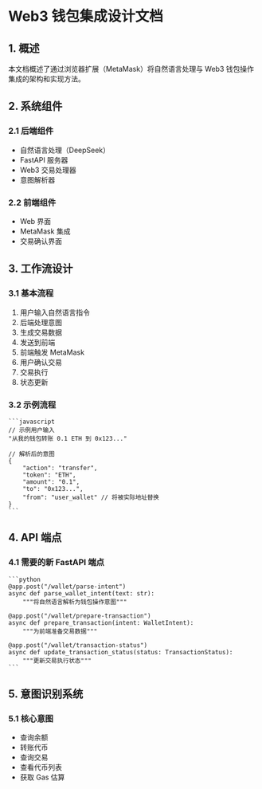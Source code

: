 # Web3 钱包集成设计文档

## 1. 概述

本文档概述了通过浏览器扩展（MetaMask）将自然语言处理与 Web3 钱包操作集成的架构和实现方法。

## 2. 系统组件

### 2.1 后端组件
- 自然语言处理（DeepSeek）
- FastAPI 服务器
- Web3 交易处理器
- 意图解析器

### 2.2 前端组件
- Web 界面
- MetaMask 集成
- 交易确认界面

## 3. 工作流设计

### 3.1 基本流程
1. 用户输入自然语言指令
2. 后端处理意图
3. 生成交易数据
4. 发送到前端
5. 前端触发 MetaMask
6. 用户确认交易
7. 交易执行
8. 状态更新

### 3.2 示例流程

    ```javascript
    // 示例用户输入
    "从我的钱包转账 0.1 ETH 到 0x123..."

    // 解析后的意图
    {
        "action": "transfer",
        "token": "ETH",
        "amount": "0.1",
        "to": "0x123...",
        "from": "user_wallet" // 将被实际地址替换
    }
    ```

## 4. API 端点

### 4.1 需要的新 FastAPI 端点

    ```python
    @app.post("/wallet/parse-intent")
    async def parse_wallet_intent(text: str):
        """将自然语言解析为钱包操作意图"""
        
    @app.post("/wallet/prepare-transaction")
    async def prepare_transaction(intent: WalletIntent):
        """为前端准备交易数据"""
        
    @app.post("/wallet/transaction-status")
    async def update_transaction_status(status: TransactionStatus):
        """更新交易执行状态"""
    ```

## 5. 意图识别系统

### 5.1 核心意图
- 查询余额
- 转账代币
- 查询交易
- 查看代币列表
- 获取 Gas 估算